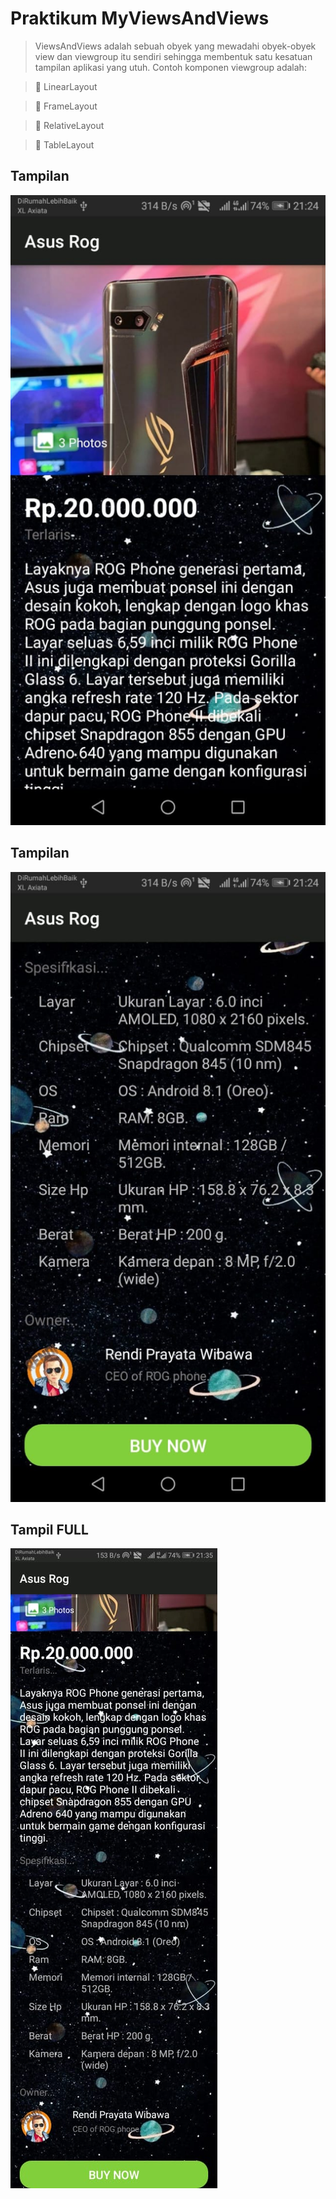 # Praktikum MyViewsAndViews

> ViewsAndViews adalah sebuah obyek yang mewadahi obyek-obyek view dan
viewgroup itu sendiri sehingga membentuk satu kesatuan tampilan aplikasi yang utuh.
Contoh komponen viewgroup adalah:

>  LinearLayout

>  FrameLayout

>  RelativeLayout

>  TableLayout

## Tampilan 

![ALT TEXT](https://github.com/rendiwibawa/MyViewsAndViews/blob/master/atas.jpeg)

## Tampilan

![ALT TEXT](https://github.com/rendiwibawa/MyViewsAndViews/blob/master/deskripsi.jpeg)

## Tampil FULL

![ALT TEXT](https://github.com/rendiwibawa/MyViewsAndViews/blob/master/full.jpeg)





